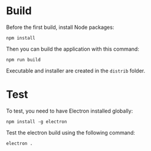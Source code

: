 Build
=====

Before the first build, install Node packages:
```
npm install
```

Then you can build the application with this command:
```
npm run build
```

Executable and installer are created in the `distrib` folder.


Test
====

To test, you need to have Electron installed globally:
```
npm install -g electron
```

Test the electron build using the following command:
```
electron .
```
